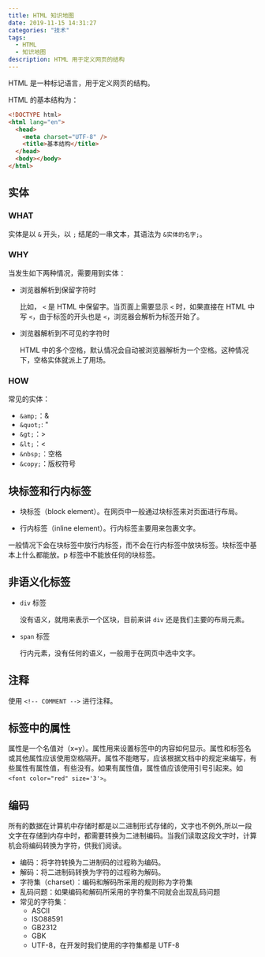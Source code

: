 ```yaml
---
title: HTML 知识地图
date: 2019-11-15 14:31:27
categories: "技术"
tags:
  - HTML
  - 知识地图
description: HTML 用于定义网页的结构
---
```


HTML 是一种标记语言，用于定义网页的结构。

HTML 的基本结构为：

```html
<!DOCTYPE html>
<html lang="en">
  <head>
    <meta charset="UTF-8" />
    <title>基本结构</title>
  </head>
  <body></body>
</html>
```

## 实体

### WHAT

实体是以 `&` 开头，以 `;` 结尾的一串文本，其语法为 `&实体的名字;`。

### WHY

当发生如下两种情况，需要用到实体：

- 浏览器解析到保留字符时

  比如， `<` 是 HTML 中保留字。当页面上需要显示 `<` 时，如果直接在 HTML 中写 `<`，由于标签的开头也是 `<`，浏览器会解析为标签开始了。

- 浏览器解析到不可见的字符时

  HTML 中的多个空格，默认情况会自动被浏览器解析为一个空格。这种情况下，空格实体就派上了用场。

### HOW

常见的实体：

- `&amp;`：&
- `&quot;`: "
- `&gt;`：>
- `&lt;`：<
- `&nbsp;`：空格
- `&copy;`：版权符号

## 块标签和行内标签

- 块标签（block element）。在网页中一般通过块标签来对页面进行布局。

- 行内标签（inline element）。行内标签主要用来包裹文字。

一般情况下会在块标签中放行内标签，而不会在行内标签中放块标签。块标签中基本上什么都能放。p 标签中不能放任何的块标签。

## 非语义化标签

- `div` 标签

  没有语义，就用来表示一个区块，目前来讲 `div` 还是我们主要的布局元素。

- `span` 标签

  行内元素，没有任何的语义，一般用于在网页中选中文字。

## 注释

使用 `<!-- COMMENT -->` 进行注释。

## 标签中的属性

属性是一个名值对（x=y）。属性用来设置标签中的内容如何显示。属性和标签名或其他属性应该使用空格隔开。属性不能瞎写，应该根据文档中的规定来编写，有些属性有属性值，有些没有。如果有属性值，属性值应该使用引号引起来。如 `<font color="red" size='3'>`。

## 编码

所有的数据在计算机中存储时都是以二进制形式存储的，文字也不例外,所以一段文字在存储到内存中时，都需要转换为二进制编码。当我们读取这段文字时，计算机会将编码转换为字符，供我们阅读。

- 编码：将字符转换为二进制码的过程称为编码。
- 解码：将二进制码转换为字符的过程称为解码。
- 字符集（charset）：编码和解码所采用的规则称为字符集
- 乱码问题：如果编码和解码所采用的字符集不同就会出现乱码问题
- 常见的字符集：
  - ASCII
  - ISO88591
  - GB2312
  - GBK
  - UTF-8，在开发时我们使用的字符集都是 UTF-8
